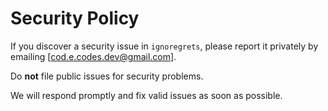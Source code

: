 # Security Policy

If you discover a security issue in `ignoregrets`, please report it privately by emailing [cod.e.codes.dev@gmail.com].

Do **not** file public issues for security problems.

We will respond promptly and fix valid issues as soon as possible.
